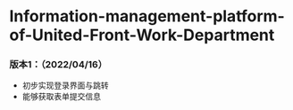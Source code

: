 # Information-management-platform-of-United-Front-Work-Department

### 版本1：（2022/04/16）

* 初步实现登录界面与跳转
* 能够获取表单提交信息